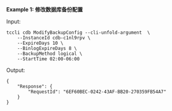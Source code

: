 **Example 1: 修改数据库备份配置**



Input: 

```
tccli cdb ModifyBackupConfig --cli-unfold-argument  \
    --InstanceId cdb-c1nl9rpv \
    --ExpireDays 10 \
    --BinlogExpireDays 8 \
    --BackupMethod logical \
    --StartTime 02:00-06:00
```

Output: 
```
{
    "Response": {
        "RequestId": "6EF60BEC-0242-43AF-BB20-270359FB54A7"
    }
}
```

